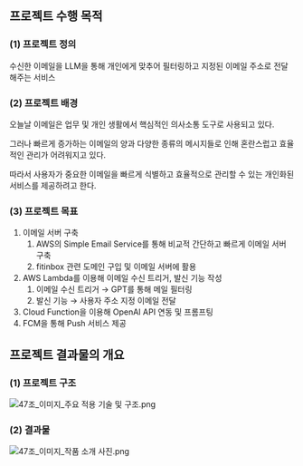 ## 프로젝트 수행 목적

### (1) 프로젝트 정의

수신한 이메일을 LLM을 통해 개인에게 맞추어 필터링하고 지정된 이메일 주소로 전달해주는 서비스

### (2) 프로젝트 배경

오늘날 이메일은 업무 및 개인 생활에서 핵심적인 의사소통 도구로 사용되고 있다.

그러나 빠르게 증가하는 이메일의 양과 다양한 종류의 메시지들로 인해 혼란스럽고 효율적인 관리가 어려워지고 있다.

따라서 사용자가 중요한 이메일을 빠르게 식별하고 효율적으로 관리할 수 있는 개인화된 서비스를 제공하려고 한다.

### (3) 프로젝트 목표

1. 이메일 서버 구축
    1. AWS의 Simple Email Service를 통해 비교적 간단하고 빠르게 이메일 서버 구축
    2. fitinbox 관련 도메인 구입 및 이메일 서버에 활용
2. AWS Lambda를 이용해 이메일 수신 트리거, 발신 기능 작성
    1. 이메일 수신 트리거 → GPT를 통해 메일 필터링
    2. 발신 기능 → 사용자 주소 지정 이메일 전달
3. Cloud Function을 이용해 OpenAI API 연동 및 프롬프팅
4. FCM을 통해 Push 서비스 제공

## 프로젝트 결과물의 개요

### (1) 프로젝트 구조

![47조_이미지_주요 적용 기술 및 구조.png](https://prod-files-secure.s3.us-west-2.amazonaws.com/b0699698-3934-4ac5-b1ab-208b299d74bd/b6fb74d4-a009-4334-9d0a-99a9a7a4f529/47%E1%84%8C%E1%85%A9_%E1%84%8B%E1%85%B5%E1%84%86%E1%85%B5%E1%84%8C%E1%85%B5_%E1%84%8C%E1%85%AE%E1%84%8B%E1%85%AD_%E1%84%8C%E1%85%A5%E1%86%A8%E1%84%8B%E1%85%AD%E1%86%BC_%E1%84%80%E1%85%B5%E1%84%89%E1%85%AE%E1%86%AF_%E1%84%86%E1%85%B5%E1%86%BE_%E1%84%80%E1%85%AE%E1%84%8C%E1%85%A9.png)

### (2) 결과물

![47조_이미지_작품 소개 사진.png](https://prod-files-secure.s3.us-west-2.amazonaws.com/b0699698-3934-4ac5-b1ab-208b299d74bd/5e174325-b41e-4d46-91a9-6b602e492790/47%E1%84%8C%E1%85%A9_%E1%84%8B%E1%85%B5%E1%84%86%E1%85%B5%E1%84%8C%E1%85%B5_%E1%84%8C%E1%85%A1%E1%86%A8%E1%84%91%E1%85%AE%E1%86%B7_%E1%84%89%E1%85%A9%E1%84%80%E1%85%A2_%E1%84%89%E1%85%A1%E1%84%8C%E1%85%B5%E1%86%AB.png)
